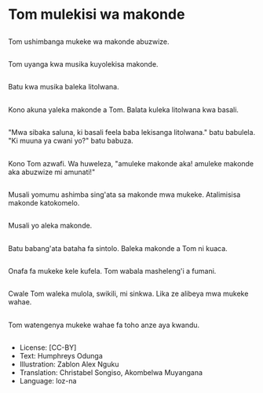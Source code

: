 # Tom mulekisi wa makonde

##
Tom ushimbanga mukeke wa makonde abuzwize.

##
Tom uyanga kwa musika kuyolekisa makonde.

##
Batu kwa musika baleka litolwana.

##
Kono akuna yaleka makonde a Tom. Balata kuleka litolwana kwa basali.

##
"Mwa sibaka saluna, ki basali feela baba lekisanga litolwana." batu babulela. "Ki muuna ya cwani yo?" batu babuza.

##
Kono Tom azwafi. Wa huweleza, "amuleke makonde aka! amuleke makonde aka abuzwize mi amunati!"

##
Musali yomumu ashimba sing'ata sa makonde mwa mukeke. Atalimisisa makonde katokomelo.

##
Musali yo aleka makonde.

##
Batu babang'ata bataha fa sintolo. Baleka makonde a Tom ni kuaca.

##
Onafa fa mukeke kele kufela. Tom wabala masheleng'i a fumani.

##
Cwale Tom waleka mulola, swikili, mi sinkwa. Lika ze alibeya mwa mukeke wahae.

##
Tom watengenya mukeke wahae fa toho anze aya kwandu.

##
* License: [CC-BY]
* Text: Humphreys Odunga
* Illustration: Zablon Alex Nguku
* Translation: Christabel Songiso, Akombelwa Muyangana
* Language: loz-na
